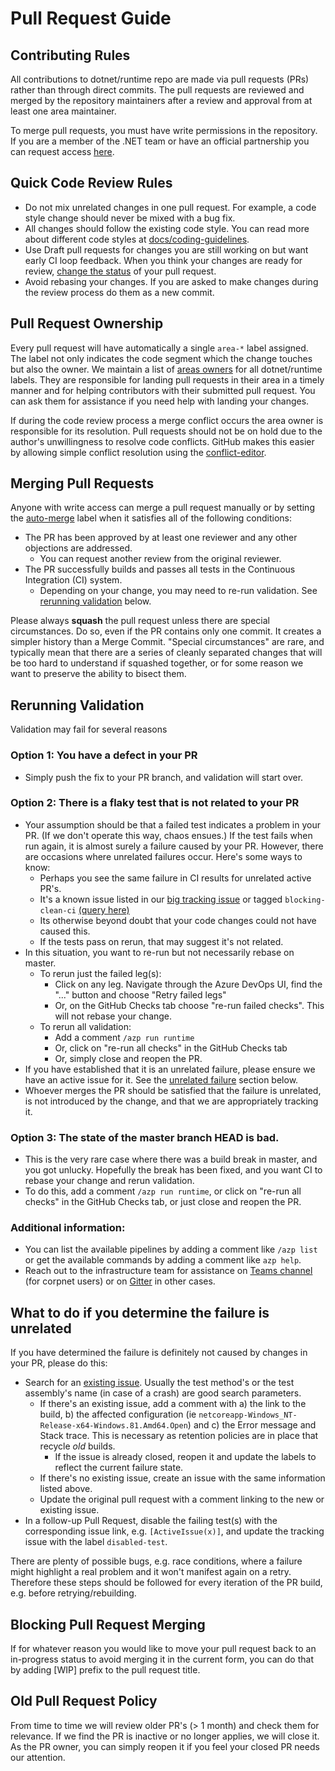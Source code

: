 # Pull Request Guide

## Contributing Rules
All contributions to dotnet/runtime repo are made via pull requests (PRs) rather than through direct commits. The pull requests are reviewed and merged by the repository maintainers after a review and approval from at least one area maintainer.

To merge pull requests, you must have write permissions in the repository. If you are a member of the .NET team or have an official partnership you can request access [here](https://repos.opensource.microsoft.com/dotnet/teams/dotnet-corefx/join/).

## Quick Code Review Rules

* Do not mix unrelated changes in one pull request. For example, a code style change should never be mixed with a bug fix.
* All changes should follow the existing code style. You can read more about different code styles at [docs/coding-guidelines](coding-guidelines/).
* Use Draft pull requests for changes you are still working on but want early CI loop feedback. When you think your changes are ready for review, [change the status](https://help.github.com/en/github/collaborating-with-issues-and-pull-requests/changing-the-stage-of-a-pull-request) of your pull request.
* Avoid rebasing your changes. If you are asked to make changes during the review process do them as a new commit.

## Pull Request Ownership

Every pull request will have automatically a single `area-*` label assigned. The label not only indicates the code segment which the change touches but also the owner. We maintain a list of [areas owners](area-owners.md) for all dotnet/runtime labels. They are responsible for landing pull requests in their area in a timely manner and for helping contributors with their submitted pull request. You can ask them for assistance if you need help with landing your changes.

If during the code review process a merge conflict occurs the area owner is responsible for its resolution. Pull requests should not be on hold due to the author's unwillingness to resolve code conflicts. GitHub makes this easier by allowing simple conflict resolution using the [conflict-editor](https://help.github.com/en/github/collaborating-with-issues-and-pull-requests/resolving-a-merge-conflict-on-github).

## Merging Pull Requests

Anyone with write access can merge a pull request manually or by setting the [auto-merge](/labels/auto-merge) label when it satisfies all of the following conditions:

* The PR has been approved by at least one reviewer and any other objections are addressed.
    * You can request another review from the original reviewer.
* The PR successfully builds and passes all tests in the Continuous Integration (CI) system.
    * Depending on your change, you may need to re-run validation. See [rerunning validation](#rerunning-validation) below.

Please always **squash** the pull request unless there are special circumstances. Do so, even if the PR contains only one commit. It creates a simpler history than a Merge Commit. "Special circumstances" are rare, and typically mean that there are a series of cleanly separated changes that will be too hard to understand if squashed together, or for some reason we want to preserve the ability to bisect them.

## Rerunning Validation

Validation may fail for several reasons

### Option 1: You have a defect in your PR

* Simply push the fix to your PR branch, and validation will start over.

### Option 2: There is a flaky test that is not related to your PR

* Your assumption should be that a failed test indicates a problem in your PR. (If we don't operate this way, chaos ensues.) If the test fails when run again, it is almost surely a failure caused by your PR. However, there are occasions where unrelated failures occur. Here's some ways to know:
  * Perhaps you see the same failure in CI results for unrelated active PR's.
  * It's a known issue listed in our [big tracking issue](https://github.com/dotnet/runtime/issues/702) or tagged `blocking-clean-ci` [(query here)](https://github.com/dotnet/runtime/issues?utf8=%E2%9C%93&q=is%3Aissue+is%3Aopen+label%3Ablocking-clean-ci+)
  * Its otherwise beyond doubt that your code changes could not have caused this.
  * If the tests pass on rerun, that may suggest it's not related.
* In this situation, you want to re-run but not necessarily rebase on master.
  * To rerun just the failed leg(s):
    * Click on any leg. Navigate through the Azure DevOps UI, find the "..." button and choose "Retry failed legs"
    * Or, on the GitHub Checks tab choose "re-run failed checks". This will not rebase your change.
  * To rerun all validation:
    * Add a comment `/azp run runtime`
    * Or, click on "re-run all checks" in the GitHub Checks tab
    * Or, simply close and reopen the PR.
* If you have established that it is an unrelated failure, please ensure we have an active issue for it. See the [unrelated failure](#unrelated-failure) section below.
* Whoever merges the PR should be satisfied that the failure is unrelated, is not introduced by the change, and that we are appropriately tracking it.

### Option 3: The state of the master branch HEAD is bad.

* This is the very rare case where there was a build break in master, and you got unlucky. Hopefully the break has been fixed, and you want CI to rebase your change and rerun validation.
* To do this, add a comment `/azp run runtime`, or click on "re-run all checks" in the GitHub Checks tab, or just close and reopen the PR.

### Additional information:
  * You can list the available pipelines by adding a comment like `/azp list` or get the available commands by adding a comment like `azp help`.
  * Reach out to the infrastructure team for assistance on [Teams channel](https://teams.microsoft.com/l/channel/19%3ab27b36ecd10a46398da76b02f0411de7%40thread.skype/Infrastructure?groupId=014ca51d-be57-47fa-9628-a15efcc3c376&tenantId=72f988bf-86f1-41af-91ab-2d7cd011db47) (for corpnet users) or on [Gitter](https://gitter.im/dotnet/community) in other cases.

## What to do if you determine the failure is unrelated

If you have determined the failure is definitely not caused by changes in your PR, please do this:

* Search for an [existing issue](https://github.com/dotnet/runtime/issues). Usually the test method's or the test assembly's name (in case of a crash) are good search parameters.
  * If there's an existing issue, add a comment with a) the link to the build, b) the affected configuration (ie `netcoreapp-Windows_NT-Release-x64-Windows.81.Amd64.Open`) and c) the Error message and Stack trace. This is necessary as retention policies are in place that recycle _old_ builds.
    * If the issue is already closed, reopen it and update the labels to reflect the current failure state.
  * If there's no existing issue, create an issue with the same information listed above.
  * Update the original pull request with a comment linking to the new or existing issue.
* In a follow-up Pull Request, disable the failing test(s) with the corresponding issue link, e.g. `[ActiveIssue(x)]`, and update the tracking issue with the label `disabled-test`.

There are plenty of possible bugs, e.g. race conditions, where a failure might highlight a real problem and it won't manifest again on a retry. Therefore these steps should be followed for every iteration of the PR build, e.g. before retrying/rebuilding.

## Blocking Pull Request Merging

If for whatever reason you would like to move your pull request back to an in-progress status to avoid merging it in the current form, you can do that by adding [WIP] prefix to the pull request title.

## Old Pull Request Policy

From time to time we will review older PR's (> 1 month) and check them for relevance. If we find the PR is inactive or no longer applies, we will close it. As the PR owner, you can simply reopen it if you feel your closed PR needs our attention.
